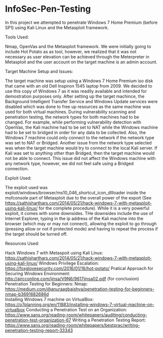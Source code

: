 # InfoSec-Pen-Testing
In this project we attempted to penetrate Windows 7 Home Premium (before SP1) using Kali Linux and the Metasploit framework.

Tools Used:

Nmap, OpenVas and the Metasploit framework. We were initially going to include Hot Potato as as tool, however, we realized that it was not necessary as user elevation can be achieved through the Meterpreter in Metasploit and the user account on the target machine is an admin account.

Target Machine Setup and Issues:

 The target machine was setup using a Windows 7 Home Premium iso disk that came with an old Dell Inspiron 1545 laptop from 2009. We decided to use this copy of Windows 7 as it was readily available and intended for demostration purposes only. After setting up the target machince, the Background Intelligent Transfer Service and Windows Update services were disabled which was done to free up resources as the same machine was used for both virtual machines. During vulnerability scanning and penetration testing, the network types for both machines had to be changed. For example, while performing vulnerability detection with OpenVas, the Kali machine had to be set to NAT while the Windows machine had to be set to bridged in order for any data to be collected. Also, the Windows 7 machine could only connect to the network if the network type was set to NAT or Bridged. Another issue from the network type selected was when the target machine would try to connect to the local Kali server. If Kali was set to anything other than Bridged, then the target machine would not be able to connect. This issue did not affect the Windows machine with any network type, however, we did not feel safe using a Bridged connection. 

 Exploit Used:
 
 The exploit used was exploit/windows/browser/ms10_046_shortcut_icon_dllloader inside the msfconsole part of Metasploit due to the overall power of the expoit (See https://sathisharthars.com/2014/05/21/hack-windows-7-with-metasploit-using-kali-linux/ for the complete procedure). While it is a very powerful exploit, it comes with some downsides. THe downsides include the use of Internet Explorer, typing in the ip address of the Kali machine into the browser (which may or may not connect), allowing the exploit to go through (pressing allow or not if protected mode) and having to repeat the process if the target should be turned off. 

Resources Used:

Hack Windows 7 with Metaspoit using Kali Linux: https://sathisharthars.com/2014/05/21/hack-windows-7-with-metasploit-using-kali-linux/
Windows Privilege Escalation: https://foxglovesecurity.com/2016/01/16/hot-potato/
Pratical Approach for Securing Windows Environment: http://aircconline.com/ijnsa/V9N6/9617ijnsa02.pdf (for conclusion)
Penetration Testing for Beginners: Nmap: https://medium.com/@anuraagbaishya/penetration-testing-for-beginners-nmap-b3691682686d  
Installing Windows 7 machine on VirtualBox:  https://o7planning.org/en/11883/installing-windows-7-virtual-machine-on-virtualbox 
Conducting a Penetration Test on an Organization: https://www.sans.org/reading-room/whitepapers/auditing/conducting-penetration-test-organization-67 
Writing a Penetration Testing Report: https://www.sans.org/reading-room/whitepapers/bestprac/writing-penetration-testing-report-33343 


